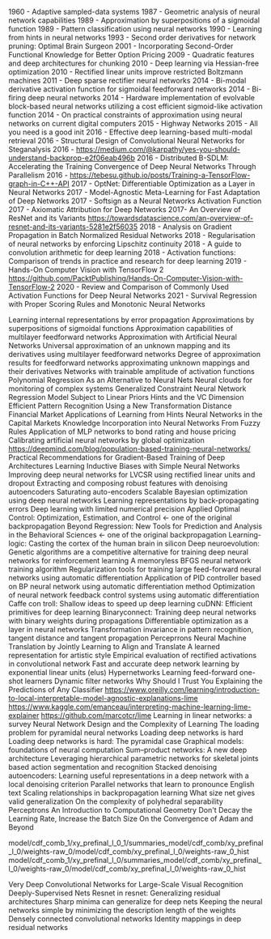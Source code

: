 1960 - Adaptive sampled-data systems
1987 - Geometric analysis of neural network capabilities
1989 - Approximation by superpositions of a sigmoidal function
1989 - Pattern classification using neural networks
1990 - Learning from hints in neural networks
1993 - Second order derivatives for network pruning: Optimal Brain Surgeon
2001 - Incorporating Second-Order Functional Knowledge for Better Option Pricing
2009 - Quadratic features and deep architectures for chunking
2010 - Deep learning via Hessian-free optimization
2010 - Rectified linear units improve restricted Boltzmann machines
2011 - Deep sparse rectifier neural networks
2014 - Bi-modal derivative activation function for sigmoidal feedforward networks
2014 - Bi-firing deep neural networks
2014 - Hardware implementation of evolvable block-based neural networks utilizing a cost efficient sigmoid-like activation function
2014 - On practical constraints of approximation using neural networks on current digital computers
2015 - Highway Networks
2015 - All you need is a good init
2016 - Effective deep learning-based multi-modal retrieval
2016 - Structural Design of Convolutional Neural Networks for Steganalysis
2016 - https://medium.com/@karpathy/yes-you-should-understand-backprop-e2f06eab496b
2016 - Distributed B-SDLM: Accelerating the Training Convergence of Deep Neural Networks Through Parallelism
2016 - https://tebesu.github.io/posts/Training-a-TensorFlow-graph-in-C++-API
2017 - OptNet: Differentiable Optimization as a Layer in Neural Networks
2017 - Model-Agnostic Meta-Learning for Fast Adaptation of Deep Networks
2017 - Softsign as a Neural Networks Activation Function
2017 - Axiomatic Attribution for Deep Networks
2017-  An Overview of ResNet and its Variants https://towardsdatascience.com/an-overview-of-resnet-and-its-variants-5281e2f56035
2018 - Analysis on Gradient Propagation in Batch Normalized Residual Networks
2018 - Regularisation of neural networks by enforcing Lipschitz continuity
2018 - A guide to convolution arithmetic for deep learning
2018 - Activation functions: Comparison of trends in practice and research for deep learning
2019 - Hands-On Computer Vision with TensorFlow 2
    https://github.com/PacktPublishing/Hands-On-Computer-Vision-with-TensorFlow-2
2020 - Review and Comparison of Commonly Used Activation Functions for Deep Neural Networks
2021 - Survival Regression with Proper Scoring Rules and Monotonic Neural Networks
 
Learning internal representations by error propagation
Approximations by superpositions of sigmoidal functions
Approximation capabilities of multilayer feedforward networks
Approximation with Artificial Neural Networks
Universal approximation of an unknown mapping and its derivatives using multilayer feedforward networks
Degree of approximation results for feedforward networks approximating unknown mappings and their derivatives
Networks with trainable amplitude of activation functions
Polynomial Regression As an Alternative to Neural Nets
Neural clouds for monitoring of complex systems
Generalized Constraint Neural Network Regression Model Subject to Linear Priors
Hints and the VC Dimension
Efficient Pattern Recognition Using a New Transformation Distance
Financial Market Applications of Learning from Hints Neural Networks in the Capital Markets
Knowledge Incorporation into Neural Networks From Fuzzy Rules
Application of MLP networks to bond rating and house pricing
Calibrating artificial neural networks by global optimization   
https://deepmind.com/blog/population-based-training-neural-networks/
Practical Recommendations for Gradient-Based Training of Deep Architectures
Learning Inductive Biases with Simple Neural Networks
Improving deep neural networks for LVCSR using rectified linear units and dropout
Extracting and composing robust features with denoising autoencoders
Saturating auto-encoders
Scalable Bayesian optimization using deep neural networks
Learning representations by back-propagating errors
Deep learning with limited numerical precision
Applied Optimal Control: Optimization, Estimation, and Control <- one of the original backpropagation
Beyond Regression: New Tools for Prediction and Analysis in the Behavioral Sciences <- one of the original backpropagation
Learning-logic: Casting the cortex of the human brain in silicon
Deep neuroevolution: Genetic algorithms are a competitive alternative for training deep neural networks for reinforcement learning
A memoryless BFGS neural network training algorithm
Regularization tools for training large feed-forward neural networks using automatic differentiation
Application of PID controller based on BP neural network using automatic differentiation method
Optimization of neural network feedback control systems using automatic differentiation
Caffe con troll: Shallow ideas to speed up deep learning
cuDNN: Efficient primitives for deep learning
Binaryconnect: Training deep neural networks with binary weights during propagations
Differentiable optimization as a layer in neural networks
Transformation invariance in pattern recognition, tangent distance and tangent propagation
Perceprrons
Neural Machine Translation by Jointly Learning to Align and Translate
A learned representation for artistic style
Empirical evaluation of rectified activations in convolutional network
Fast and accurate deep network learning by exponential linear units (elus)
Hypernetworks
Learning feed-forward one-shot learners
Dynamic filter networks
Why Should I Trust You Explaining the Predictions of Any Classifier
https://www.oreilly.com/learning/introduction-to-local-interpretable-model-agnostic-explanations-lime
https://www.kaggle.com/emanceau/interpreting-machine-learning-lime-explainer
https://github.com/marcotcr/lime
Learning in linear networks: a survey
Neural Network Design and the Complexity of Learning
The loading problem for pyramidal neural networks
Loading deep networks is hard
Loading deep networks is hard: The pyramidal case
Graphical models: foundations of neural computation
Sum–product networks: A new deep architecture
Leveraging hierarchical parametric networks for skeletal joints based action segmentation and recognition
Stacked denoising autoencoders: Learning useful representations in a deep network with a local denoising criterion
Parallel networks that learn to pronounce English text
Scaling relationships in backpropagation learning
What size net gives valid generalization
On the complexity of polyhedral separability
Perceptrons An Introduction to Computational Geometry
Don't Decay the Learning Rate, Increase the Batch Size
On the Convergence of Adam and Beyond

model/cdf_comb_1/xy_prefinal_l_0_1/summaries_model/cdf_comb/xy_prefinal_l_0/weights-raw_0/model/cdf_comb/xy_prefinal_l_0/weights-raw_0_hist
model/cdf_comb_1/xy_prefinal_l_0/summaries_model/cdf_comb/xy_prefinal_l_0/weights-raw_0/model/cdf_comb/xy_prefinal_l_0/weights-raw_0_hist

Very Deep Convolutional Networks for Large-Scale Visual Recognition
Deeply-Supervised Nets
Resnet in resnet: Generalizing residual architectures
Sharp minima can generalize for deep nets
Keeping the neural networks simple by minimizing the description length of the weights
Densely connected convolutional networks
Identity mappings in deep residual networks